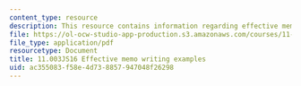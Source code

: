 ```yaml
---
content_type: resource
description: This resource contains information regarding effective memo writing examples.
file: https://ol-ocw-studio-app-production.s3.amazonaws.com/courses/11-003j-methods-of-policy-analysis-spring-2016/ac355083f58e4d738857947048f26298_MIT11_003JS16_Memo_Writing.pdf
file_type: application/pdf
resourcetype: Document
title: 11.003JS16 Effective memo writing examples
uid: ac355083-f58e-4d73-8857-947048f26298
---
```

